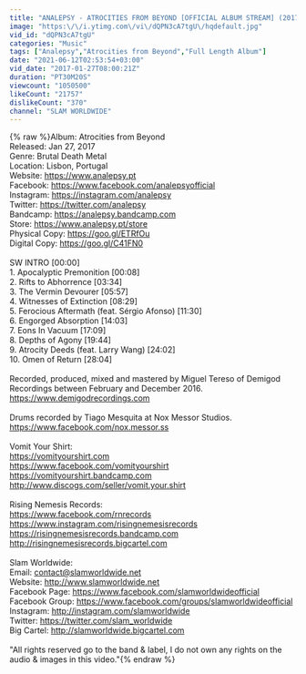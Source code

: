 ```yaml
---
title: "ANALEPSY - ATROCITIES FROM BEYOND [OFFICIAL ALBUM STREAM] (2017) SW EXCLUSIVE"
image: "https:\/\/i.ytimg.com\/vi\/dQPN3cA7tgU\/hqdefault.jpg"
vid_id: "dQPN3cA7tgU"
categories: "Music"
tags: ["Analepsy","Atrocities from Beyond","Full Length Album"]
date: "2021-06-12T02:53:54+03:00"
vid_date: "2017-01-27T08:00:21Z"
duration: "PT30M20S"
viewcount: "1050500"
likeCount: "21757"
dislikeCount: "370"
channel: "SLAM WORLDWIDE"
---
```

{% raw %}Album: Atrocities from Beyond<br />Released: Jan 27, 2017<br />Genre: Brutal Death Metal<br />Location: Lisbon, Portugal<br />Website: <a rel="nofollow" target="blank" href="https://www.analepsy.pt">https://www.analepsy.pt</a><br />Facebook: <a rel="nofollow" target="blank" href="https://www.facebook.com/analepsyofficial">https://www.facebook.com/analepsyofficial</a><br />Instagram: <a rel="nofollow" target="blank" href="https://instagram.com/analepsy">https://instagram.com/analepsy</a><br />Twitter: <a rel="nofollow" target="blank" href="https://twitter.com/analepsy">https://twitter.com/analepsy</a><br />Bandcamp: <a rel="nofollow" target="blank" href="https://analepsy.bandcamp.com">https://analepsy.bandcamp.com</a><br />Store: <a rel="nofollow" target="blank" href="https://www.analepsy.pt/store">https://www.analepsy.pt/store</a><br />Physical Copy: <a rel="nofollow" target="blank" href="https://goo.gl/ETRfOu">https://goo.gl/ETRfOu</a><br />Digital Copy: <a rel="nofollow" target="blank" href="https://goo.gl/C41FN0">https://goo.gl/C41FN0</a><br /><br />SW INTRO [00:00]<br />1. Apocalyptic Premonition [00:08]<br />2. Rifts to Abhorrence [03:34]<br />3. The Vermin Devourer [05:57]<br />4. Witnesses of Extinction [08:29]<br />5. Ferocious Aftermath (feat. Sérgio Afonso) [11:30]<br />6. Engorged Absorption [14:03]<br />7. Eons In Vacuum [17:09]<br />8. Depths of Agony [19:44]<br />9. Atrocity Deeds (feat. Larry Wang) [24:02]<br />10. Omen of Return [28:04]<br /><br />Recorded, produced, mixed and mastered by Miguel Tereso of Demigod Recordings between February and December 2016.<br /><a rel="nofollow" target="blank" href="https://www.demigodrecordings.com">https://www.demigodrecordings.com</a><br /><br />Drums recorded by Tiago Mesquita at Nox Messor Studios.<br /><a rel="nofollow" target="blank" href="https://www.facebook.com/nox.messor.ss">https://www.facebook.com/nox.messor.ss</a><br /><br />Vomit Your Shirt:<br /><a rel="nofollow" target="blank" href="https://vomityourshirt.com">https://vomityourshirt.com</a><br /><a rel="nofollow" target="blank" href="https://www.facebook.com/vomityourshirt">https://www.facebook.com/vomityourshirt</a><br /><a rel="nofollow" target="blank" href="https://vomityourshirt.bandcamp.com">https://vomityourshirt.bandcamp.com</a><br /><a rel="nofollow" target="blank" href="http://www.discogs.com/seller/vomit.your.shirt">http://www.discogs.com/seller/vomit.your.shirt</a><br /><br />Rising Nemesis Records:<br /><a rel="nofollow" target="blank" href="https://www.facebook.com/rnrecords">https://www.facebook.com/rnrecords</a><br /><a rel="nofollow" target="blank" href="https://www.instagram.com/risingnemesisrecords">https://www.instagram.com/risingnemesisrecords</a><br /><a rel="nofollow" target="blank" href="https://risingnemesisrecords.bandcamp.com">https://risingnemesisrecords.bandcamp.com</a><br /><a rel="nofollow" target="blank" href="http://risingnemesisrecords.bigcartel.com">http://risingnemesisrecords.bigcartel.com</a><br /><br />Slam Worldwide:<br />Email: contact@slamworldwide.net<br />Website: <a rel="nofollow" target="blank" href="http://www.slamworldwide.net">http://www.slamworldwide.net</a><br />Facebook Page: <a rel="nofollow" target="blank" href="https://www.facebook.com/slamworldwideofficial">https://www.facebook.com/slamworldwideofficial</a><br />Facebook Group: <a rel="nofollow" target="blank" href="https://www.facebook.com/groups/slamworldwideofficial">https://www.facebook.com/groups/slamworldwideofficial</a><br />Instagram: <a rel="nofollow" target="blank" href="http://instagram.com/slamworldwide">http://instagram.com/slamworldwide</a><br />Twitter: <a rel="nofollow" target="blank" href="https://twitter.com/slam_worldwide">https://twitter.com/slam_worldwide</a><br />Big Cartel: <a rel="nofollow" target="blank" href="http://slamworldwide.bigcartel.com">http://slamworldwide.bigcartel.com</a><br /><br />&quot;All rights reserved go to the band &amp; label, I do not own any rights on the audio &amp; images in this video.&quot;{% endraw %}
